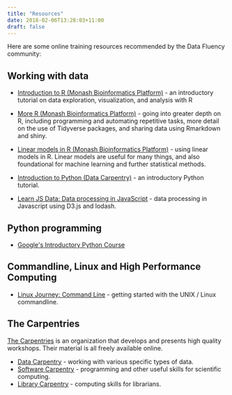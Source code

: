 ```yaml
---
title: "Resources"
date: 2018-02-06T13:28:03+11:00
draft: false
---
```


Here are some online training resources recommended by the Data Fluency community:

## Working with data

* [Introduction to R (Monash Bioinformatics Platform)](https://monashdatafluency.github.io/r-intro-2/) - an 
introductory tutorial on data exploration, visualization, and analysis with R

* [More R (Monash Bioinformatics Platform)](https://monashbioinformaticsplatform.github.io/r-more/) - going into greater depth on R, including programming and automating repetitive tasks, more detail on the use of Tidyverse packages, and sharing data using Rmarkdown and shiny.

* [Linear models in R (Monash Bioinformatics Platform)](https://monashbioinformaticsplatform.github.io/r-linear/) - using linear models in R. Linear models are useful for many things, and also foundational for machine learning and further statistical methods.

* [Introduction to Python (Data Carpentry)](http://www.datacarpentry.org/python-ecology-lesson/) - 
an introductory Python tutorial.

* [Learn JS Data: Data processing in JavaScript](http://learnjsdata.com/index.html) - data processing in Javascript using D3.js and lodash.

## Python programming

* [Google's Introductory Python Course](https://developers.google.com/edu/python/)

## Commandline, Linux and High Performance Computing

* [Linux Journey: Command Line](https://linuxjourney.com/lesson/the-shell) - 
getting started with the UNIX / Linux commandline.

## The Carpentries

[The Carpentries](https://carpentries.org/) is an organization that develops and presents high quality workshops. Their material is all freely available online.

* [Data Carpentry](https://datacarpentry.org/lessons/) - working with various specific types of data.
* [Software Carpentry](https://software-carpentry.org/lessons/) - programming and other useful skills for scientific computing.
* [Library Carpentry](https://librarycarpentry.org/) - computing skills for librarians.




